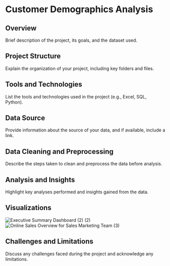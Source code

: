 # Customer Demographics Analysis

## Overview
Brief description of the project, its goals, and the dataset used.

## Project Structure
Explain the organization of your project, including key folders and files.

## Tools and Technologies
List the tools and technologies used in the project (e.g., Excel, SQL, Python).

## Data Source
Provide information about the source of your data, and if available, include a link.

## Data Cleaning and Preprocessing
Describe the steps taken to clean and preprocess the data before analysis.

## Analysis and Insights
Highlight key analyses performed and insights gained from the data.

## Visualizations
![Executive Summary Dashboard (2) (2)](https://github.com/ammu993/Customer-Demographics-Analysis/assets/74145869/de307184-2d8d-4265-8ff0-6dba9799b6cb)
![Online Sales Overview for Sales   Marketing Team (3)](https://github.com/ammu993/Customer-Demographics-Analysis/assets/74145869/f9a1e1b9-c8d0-4e08-91bf-1e5f55b94bc9)



## Challenges and Limitations
Discuss any challenges faced during the project and acknowledge any limitations.
